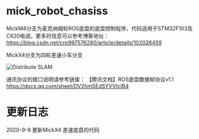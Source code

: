 # mick_robot_chasiss

MickM4分支为麦克纳姆轮ROS底盘的底盘控制程序，代码适用于STM32F103及C620电调，更多的信息可以参考博客地址：https://blog.csdn.net/crp997576280/article/details/102026459


MickX4分支为四轮差速小车分支

![Distribute SLAM](https://github.com/RuPingCen/mick_robot_chasiss/raw/master/Reference/mickx4.png)

通讯协议的接口说明请参考链接： 【腾讯文档】ROS底盘数据帧协议v1.1
https://docs.qq.com/sheet/DV2hmSEdSYVVtclB4

# 更新日志

2020-9-9 更新MickX4 差速底盘的代码

